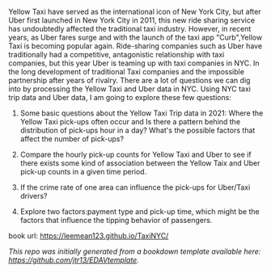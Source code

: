 
Yellow Taxi have served as the international icon of New York City, but after Uber
first launched in New York City in 2011, this new ride sharing service has undoubtedly 
affected the traditional taxi industry. However, in recent years, as Uber fares surge 
and with the launch of the taxi app "Curb",Yellow Taxi is becoming popular again. Ride-sharing
companies such as Uber have traditionally had a competitive, antagonistic relationship with
taxi companies, but this year Uber is teaming up with taxi companies in NYC. In the long
development of traditional Taxi companies and the impossible partnership after years of rivalry.
There are a lot of questions we can dig into by processing the Yellow Taxi and Uber data in NYC. 
Using NYC taxi trip data and Uber data, I am going to explore these few questions:

1. Some basic questions about the Yellow Taxi Trip data in 2021: Where the Yellow Taxi
pick-ups often occur and Is there a pattern behind the distribution of pick-ups hour in a day?
What's the possible factors that affect the number of pick-ups? 

2. Compare the hourly pick-up counts for Yellow Taxi and Uber to see if there exists some kind
of association between the Yellow Taix and Uber pick-up counts in a given time period.

3. If the crime rate of one area can influence the pick-ups for Uber/Taxi drivers?

4. Explore two factors:payment type and pick-up time, which might be the factors that
influence the tipping behavior of passengers.

book url: https://leemean123.github.io/TaxiNYC/


*This repo was initially generated from a bookdown template available here: https://github.com/jtr13/EDAVtemplate.*	





